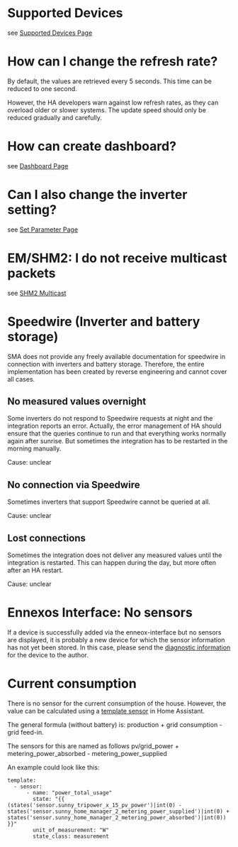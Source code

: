 # Supported Devices

see [Supported Devices Page](supported_devices.md)

# How can I change the refresh rate?

By default, the values are retrieved every 5 seconds. This time can be reduced to one second.

However, the HA developers warn against low refresh rates, as they can overload older or slower systems. The update speed should only be reduced gradually and carefully.

# How can create dashboard?
see [Dashboard Page](dashboard.md)


# Can I also change the inverter setting? 
see [Set Parameter Page](set_parameter.md)

# EM/SHM2: I do not receive multicast packets
see [SHM2 Multicast](shm2_multicast.md)

# Speedwire (Inverter and battery storage)
SMA does not provide any freely available documentation for speedwire in connection with inverters and battery storage. Therefore, the entire implementation has been created by reverse engineering and cannot cover all cases.

## No measured values overnight
Some inverters do not respond to Speedwire requests at night and the integration reports an error. Actually, the error management of HA should ensure that the queries continue to run and that everything works normally again after sunrise.
But sometimes the integration has to be restarted in the morning manually.

Cause: unclear

## No connection via Speedwire
Sometimes inverters that support Speedwire cannot be queried at all. 

Cause: unclear

## Lost connections
Sometimes the integration does not deliver any measured values until the integration is restarted. This can happen during the day, but more often after an HA restart.

Cause: unclear


# Ennexos Interface: No sensors
If a device is successfully added via the enneox-interface but no sensors are displayed, it is probably a new device for which the sensor information has not yet been stored.
In this case, please send the [diagnostic information](diagnosticsinformation.md) for the device to the author.

# Current consumption
There is no sensor for the current consumption of the house.
However, the value can be calculated using a [template sensor](https://www.home-assistant.io/integrations/template/) in Home Assistant.

The general formula (without battery) is: production + grid consumption - grid feed-in.

The sensors for this are named as follows
pv/grid_power + metering_power_absorbed - metering_power_supplied

An example could look like this:
```
template:
  - sensor:
      - name: "power_total_usage"
        state: "{{ (states('sensor.sunny_tripower_x_15_pv_power')|int(0) -  states('sensor.sunny_home_manager_2_metering_power_supplied')|int(0) + states('sensor.sunny_home_manager_2_metering_power_absorbed')|int(0)) }}"
        unit_of_measurement: "W"
        state_class: measurement
```
